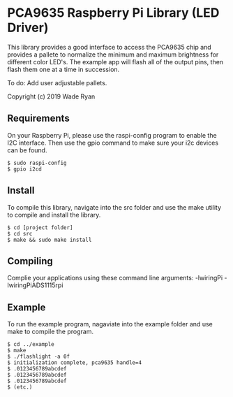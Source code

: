 # PCA9635 Raspberry Pi Library (LED Driver)
This library provides a good interface to access the PCA9635 chip and provides a pallete to normalize the 
minimum and maximum brightness for different color LED's.  The example app will flash all of the output pins, 
then flash them one at a time in succession.  

To do:  Add user adjustable pallets. 

Copyright (c) 2019 Wade Ryan


## Requirements
On your Raspberry Pi, please use the raspi-config program to enable the I2C interface.
Then use the gpio command to make sure your i2c devices can be found.  

    $ sudo raspi-config
    $ gpio i2cd


## Install
To compile this library, navigate into the src folder and use the make utility to compile 
and install the library.

    $ cd [project folder]
    $ cd src
    $ make && sudo make install


## Compiling
Complie your applications using these command line arguments: -lwiringPi -lwiringPiADS1115rpi


## Example
To run the example program, nagaviate into the example folder and use make to compile the program. 

    $ cd ../example
    $ make 
    $ ./flashlight -a 0f
    $ initialization complete, pca9635 handle=4
    $ .0123456789abcdef
    $ .0123456789abcdef
    $ .0123456789abcdef
    $ (etc.)

